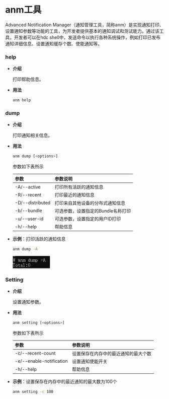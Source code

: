 # anm工具

Advanced Notification Manager（通知管理工具，简称anm）是实现通知打印、设置通知参数等功能的工具，为开发者提供基本的通知调试和测试能力。通过该工具，开发者可以在hdc shell中，发送命令以执行各种系统操作，例如打印已发布通知详细信息、设置通知缓存个数、使能通知等。

### help

* **介绍**

  打印帮助信息。

* **用法**

  ```bash
  anm help
  ```

### dump

* **介绍**

  打印通知相关信息。

* **用法**

  ```bash
  anm dump [<options>]
  ```

  参数如下表所示

  | 参数             | 参数说明                           |
  | ---------------- | ---------------------------------- |
  | -A/--active      | 打印所有活跃的通知信息             |
  | -R/--recent      | 打印最近的通知信息                 |
  | -D/--distributed | 打印来自其他设备的分布式通知信息   |
  | -b/--bundle      | 可选参数，设置指定的Bundle名称打印 |
  | -u/--user-id     | 可选参数，设置指定的用户ID打印     |
  | -h/--help        | 帮助信息                           |

* **示例**：打印活跃的通知信息

  ```bash
  anm dump -A
  ```
  ![anm-dump-A](figures/anm-dump-A.png)

### Setting

* **介绍**

  设置通知参数。

* **用法**

  ```bash
  anm setting [<options>]
  ```

  参数如下表所示

  | 参数                     | 参数说明                             |
  | ------------------------ | ------------------------------------ |
  | -c/--recent-count        | 设置保存在内存中的最近通知的最大个数 |
  | -e/--enable-notification | 设置通知使能开关                     |
  | -h/--help                | 帮助信息                             |

* **示例**：设置保存在内存中的最近通知的最大数为100个

  ```bash
  anm setting -c 100
  ```
